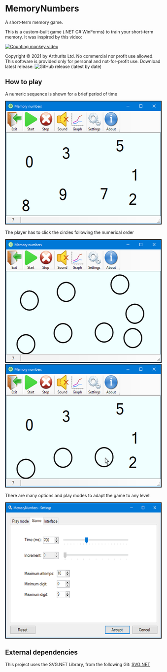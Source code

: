 # MemoryNumbers
A short-term memory game.

This is a custom-built game (.NET C# WinForms) to train your short-term memory. It was inspired by this video:

[![Counting monkey video](https://img.youtube.com/vi/zsXP8qeFF6A/0.jpg)](https://www.youtube.com/watch?v=zsXP8qeFF6A)

Copyright © 2021 by Arthurits Ltd. No commercial nor profit use allowed. This software is provided only for personal and not-for-profit use.
Download latest release: ![GitHub release (latest by date)](https://img.shields.io/github/v/release/arthurits/MemoryNumbers)

## How to play
A numeric sequence is shown for a brief period of time
<p align="center">
	<kbd>
		<img src="/Media/Screenshot 01.png?raw=true" width="540" height="398" border="2"/>
	</kbd>
</p>

The player has to click the circles following the numerical order
<p align="center">
	<kbd>
		<img src="/Media/Screenshot 02.png?raw=true" width="540" height="398" border="2"/>
		<img src="/Media/Screenshot 03.png?raw=true" width="540" height="398" border="2"/>
	</kbd>
</p>

There are many options and play modes to adapt the game to any level!
<p align="center">
	<kbd>
		<img src="/Media/Screenshot 04.png?raw=true" width="606" height="439" border="2"/>
	</kbd>
</p>

## External dependencies
This project uses the SVG.NET Library, from the following Git:
[SVG.NET](https://github.com/vvvv/SVG)
